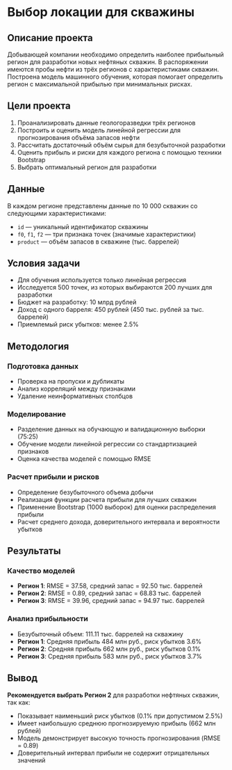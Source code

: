 # Выбор локации для скважины

## Описание проекта

Добывающей компании необходимо определить наиболее прибыльный регион для разработки новых нефтяных скважин. В распоряжении имеются пробы нефти из трёх регионов с характеристиками скважин. Построена модель машинного обучения, которая помогает определить регион с максимальной прибылью при минимальных рисках.

## Цели проекта

1. Проанализировать данные геологоразведки трёх регионов
2. Построить и оценить модель линейной регрессии для прогнозирования объёма запасов нефти
3. Рассчитать достаточный объём сырья для безубыточной разработки
4. Оценить прибыль и риски для каждого региона с помощью техники Bootstrap
5. Выбрать оптимальный регион для разработки

## Данные

В каждом регионе представлены данные по 10 000 скважин со следующими характеристиками:
- `id` — уникальный идентификатор скважины
- `f0`, `f1`, `f2` — три признака точек (значимые характеристики)
- `product` — объём запасов в скважине (тыс. баррелей)

## Условия задачи

- Для обучения используется только линейная регрессия
- Исследуется 500 точек, из которых выбираются 200 лучших для разработки
- Бюджет на разработку: 10 млрд рублей
- Доход с одного барреля: 450 рублей (450 тыс. рублей за тыс. баррелей)
- Приемлемый риск убытков: менее 2.5%

## Методология

### Подготовка данных
- Проверка на пропуски и дубликаты
- Анализ корреляций между признаками
- Удаление неинформативных столбцов

### Моделирование
- Разделение данных на обучающую и валидационную выборки (75:25)
- Обучение модели линейной регрессии со стандартизацией признаков
- Оценка качества моделей с помощью RMSE

### Расчет прибыли и рисков
- Определение безубыточного объема добычи
- Реализация функции расчета прибыли для лучших скважин
- Применение Bootstrap (1000 выборок) для оценки распределения прибыли
- Расчет среднего дохода, доверительного интервала и вероятности убытков

## Результаты

### Качество моделей
- **Регион 1**: RMSE = 37.58, средний запас = 92.50 тыс. баррелей
- **Регион 2**: RMSE = 0.89, средний запас = 68.83 тыс. баррелей  
- **Регион 3**: RMSE = 39.96, средний запас = 94.97 тыс. баррелей

### Анализ прибыльности
- Безубыточный объем: 111.11 тыс. баррелей на скважину
- **Регион 1**: Средняя прибыль 484 млн руб., риск убытков 3.6%
- **Регион 2**: Средняя прибыль 662 млн руб., риск убытков 0.1%
- **Регион 3**: Средняя прибыль 583 млн руб., риск убытков 3.7%

## Вывод

**Рекомендуется выбрать Регион 2** для разработки нефтяных скважин, так как:
- Показывает наименьший риск убытков (0.1% при допустимом 2.5%)
- Имеет наибольшую среднюю прогнозируемую прибыль (662 млн рублей)
- Модель демонстрирует высокую точность прогнозирования (RMSE = 0.89)
- Доверительный интервал прибыли не содержит отрицательных значений
